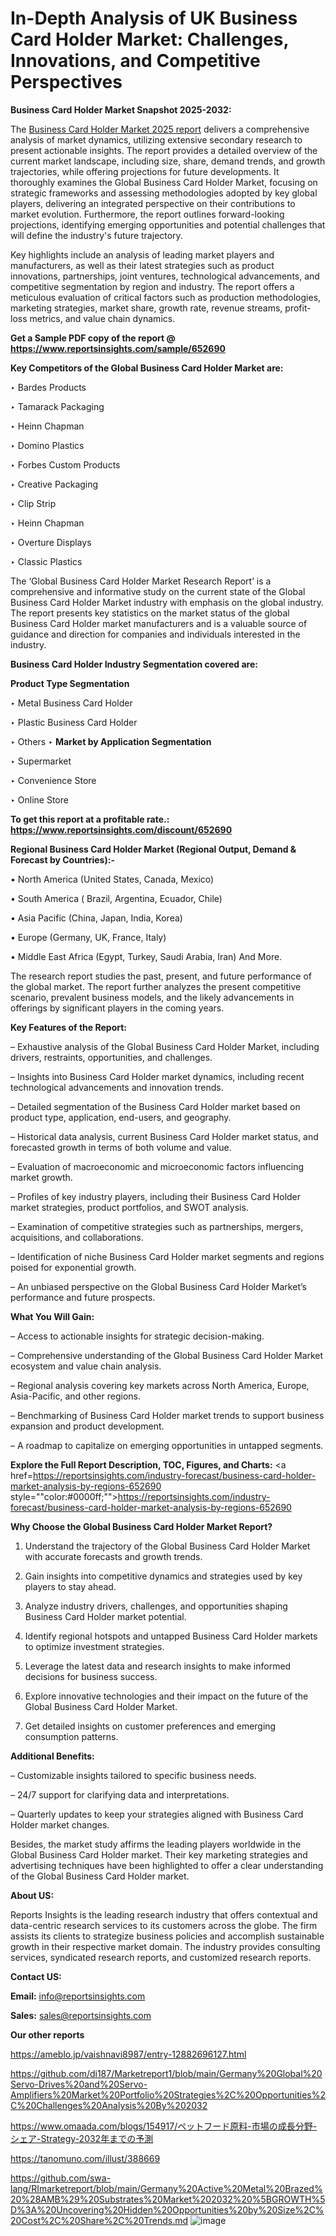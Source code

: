 # In-Depth Analysis of UK Business Card Holder Market: Challenges, Innovations, and Competitive Perspectives

<strong>Business Card Holder Market Snapshot 2025-2032:</strong>

The <a href=https://www.reportsinsights.com/sample/652690>Business Card Holder Market 2025 report</a> delivers a comprehensive analysis of market dynamics, utilizing extensive secondary research to present actionable insights. The report provides a detailed overview of the current market landscape, including size, share, demand trends, and growth trajectories, while offering projections for future developments. It thoroughly examines the Global Business Card Holder Market, focusing on strategic frameworks and assessing methodologies adopted by key global players, delivering an integrated perspective on their contributions to market evolution. Furthermore, the report outlines forward-looking projections, identifying emerging opportunities and potential challenges that will define the industry's future trajectory.

Key highlights include an analysis of leading market players and manufacturers, as well as their latest strategies such as product innovations, partnerships, joint ventures, technological advancements, and competitive segmentation by region and industry. The report offers a meticulous evaluation of critical factors such as production methodologies, marketing strategies, market share, growth rate, revenue streams, profit-loss metrics, and value chain dynamics.

<strong>Get a Sample PDF copy of the report @ <a href=https://www.reportsinsights.com/sample/652690 style=color:#0000ff;>https://www.reportsinsights.com/sample/652690</a></strong>

<strong>Key Competitors of the Global Business Card Holder Market are:</strong>

‣ Bardes Products

‣ Tamarack Packaging

‣ Heinn Chapman

‣ Domino Plastics

‣ Forbes Custom Products

‣ Creative Packaging

‣ Clip Strip

‣ Heinn Chapman

‣ Overture Displays

‣ Classic Plastics

The ‘Global Business Card Holder Market Research Report’ is a comprehensive and informative study on the current state of the Global Business Card Holder Market industry with emphasis on the global industry. The report presents key statistics on the market status of the global Business Card Holder market manufacturers and is a valuable source of guidance and direction for companies and individuals interested in the industry.

<strong>Business Card Holder Industry Segmentation covered are:</strong>

<strong>Product Type Segmentation</strong>

‣ Metal Business Card Holder

‣ Plastic Business Card Holder

‣ Others
‣ 
<strong>Market by Application Segmentation</strong>

‣ Supermarket

‣ Convenience Store

‣ Online Store

<strong>To get this report at a profitable rate.: <a href=https://www.reportsinsights.com/discount/652690 style=color:#0000ff;>https://www.reportsinsights.com/discount/652690</a></strong>

<strong>Regional Business Card Holder Market (Regional Output, Demand &amp; Forecast by Countries):-</strong>

• North America (United States, Canada, Mexico)

• South America ( Brazil, Argentina, Ecuador, Chile)

• Asia Pacific (China, Japan, India, Korea)

• Europe (Germany, UK, France, Italy)

• Middle East Africa (Egypt, Turkey, Saudi Arabia, Iran) And More.

The research report studies the past, present, and future performance of the global market. The report further analyzes the present competitive scenario, prevalent business models, and the likely advancements in offerings by significant players in the coming years.

<strong>Key Features of the Report:</strong>

– Exhaustive analysis of the Global Business Card Holder Market, including drivers, restraints, opportunities, and challenges.

– Insights into Business Card Holder market dynamics, including recent technological advancements and innovation trends.

– Detailed segmentation of the Business Card Holder market based on product type, application, end-users, and geography.

– Historical data analysis, current Business Card Holder market status, and forecasted growth in terms of both volume and value.

– Evaluation of macroeconomic and microeconomic factors influencing market growth.

– Profiles of key industry players, including their Business Card Holder market strategies, product portfolios, and SWOT analysis.

– Examination of competitive strategies such as partnerships, mergers, acquisitions, and collaborations.

– Identification of niche Business Card Holder market segments and regions poised for exponential growth.

– An unbiased perspective on the Global Business Card Holder Market’s performance and future prospects.

<strong>What You Will Gain:</strong>

– Access to actionable insights for strategic decision-making.

– Comprehensive understanding of the Global Business Card Holder Market ecosystem and value chain analysis.

– Regional analysis covering key markets across North America, Europe, Asia-Pacific, and other regions.

– Benchmarking of Business Card Holder market trends to support business expansion and product development.

– A roadmap to capitalize on emerging opportunities in untapped segments.

<strong>Explore the Full Report Description, TOC, Figures, and Charts:</strong>
<a href=https://reportsinsights.com/industry-forecast/business-card-holder-market-analysis-by-regions-652690 style=""color:#0000ff;"">https://reportsinsights.com/industry-forecast/business-card-holder-market-analysis-by-regions-652690</a>

<strong>Why Choose the Global Business Card Holder Market Report?</strong>

1. Understand the trajectory of the Global Business Card Holder Market with accurate forecasts and growth trends.

2. Gain insights into competitive dynamics and strategies used by key players to stay ahead.

3. Analyze industry drivers, challenges, and opportunities shaping Business Card Holder market potential.

4. Identify regional hotspots and untapped Business Card Holder markets to optimize investment strategies.

5. Leverage the latest data and research insights to make informed decisions for business success.

6. Explore innovative technologies and their impact on the future of the Global Business Card Holder Market.

7. Get detailed insights on customer preferences and emerging consumption patterns.

<strong>Additional Benefits:</strong>

– Customizable insights tailored to specific business needs.

– 24/7 support for clarifying data and interpretations.

– Quarterly updates to keep your strategies aligned with Business Card Holder market changes.

Besides, the market study affirms the leading players worldwide in the Global Business Card Holder market. Their key marketing strategies and advertising techniques have been highlighted to offer a clear understanding of the Global Business Card Holder market.

<strong><strong>About US</strong>:</strong>

Reports Insights is the leading research industry that offers contextual and data-centric research services to its customers across the globe. The firm assists its clients to strategize business policies and accomplish sustainable growth in their respective market domain. The industry provides consulting services, syndicated research reports, and customized research reports.

<strong>Contact US:</strong>

<p class=><b>Email:</b> <a href=mailto:info@reportsinsights.com>info@reportsinsights.com</a></p>
<p class=><b>Sales:</b> <a href=mailto:sales@reportsinsights.com>sales@reportsinsights.com</a></p>

<strong>Our other reports</strong>

<a href=https://ameblo.jp/vaishnavi8987/entry-12882696127.html>https://ameblo.jp/vaishnavi8987/entry-12882696127.html</a>

<a href=https://github.com/di187/Marketreport1/blob/main/Germany%20Global%20Servo-Drives%20and%20Servo-Amplifiers%20Market%20Portfolio%20Strategies%2C%20Opportunities%2C%20Challenges%20Analysis%20By%202032>https://github.com/di187/Marketreport1/blob/main/Germany%20Global%20Servo-Drives%20and%20Servo-Amplifiers%20Market%20Portfolio%20Strategies%2C%20Opportunities%2C%20Challenges%20Analysis%20By%202032</a>

<a href=https://www.omaada.com/blogs/154917/ペットフード原料-市場の成長分野-シェア-Strategy-2032年までの予測>https://www.omaada.com/blogs/154917/ペットフード原料-市場の成長分野-シェア-Strategy-2032年までの予測</a>

<a href=https://tanomuno.com/illust/388669>https://tanomuno.com/illust/388669</a>

<a href=https://github.com/swa-lang/RImarketreport/blob/main/Germany%20Active%20Metal%20Brazed%20%28AMB%29%20Substrates%20Market%202032%20%5BGROWTH%5D%3A%20Uncovering%20Hidden%20Opportunities%20by%20Size%2C%20Cost%2C%20Share%2C%20Trends.md>https://github.com/swa-lang/RImarketreport/blob/main/Germany%20Active%20Metal%20Brazed%20%28AMB%29%20Substrates%20Market%202032%20%5BGROWTH%5D%3A%20Uncovering%20Hidden%20Opportunities%20by%20Size%2C%20Cost%2C%20Share%2C%20Trends.md</a>
![image](https://github.com/user-attachments/assets/0af9bf01-2ab9-4112-9568-a4cd71368671)
